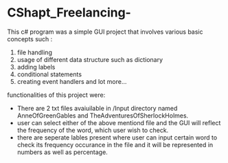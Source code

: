 # CShapt_Freelancing-
This c# program was a simple GUI project that involves various basic concepts such :
1) file handling
2) usage of different data structure such as dictionary
3) adding labels
4) conditional statements
5) creating event handlers and lot more...

functionalities of this project were:
- There are 2 txt files avaiuilable in /Input directory named AnneOfGreenGables and TheAdventuresOfSherlockHolmes.
- user can select either of the above mentiond file and the GUI will reflect the frequency of the word, which user wish to check.
- there are seperate lables present where user can input certain word to check its frequency occurance in the file and it will be represented in numbers as well as percentage. 
